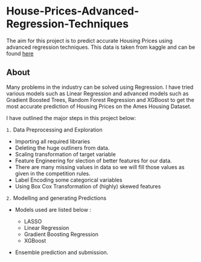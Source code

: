 # House-Prices-Advanced-Regression-Techniques

The aim for this project is to predict accurate Housing Prices using advanced regression techniques. This data is taken from kaggle and can be found [here](https://www.kaggle.com/c/house-prices-advanced-regression-techniques)

## About 

Many problems in the industry can be solved using Regression. I have tried various models such as Linear Regression and advanced models such as Gradient Boosted Trees, Random Forest Regression and XGBoost to get the most accurate prediction of Housing Prices on the Ames Housing Dataset.

I have outlined the major steps in this project below:

`1.` Data Preprocessing and Exploration

* Importing all required libraries
* Deleting the huge outliners from data.
* Scaling transformation of target variable
* Feature Engineering for slection of better features for our data.
* There are many missing values in data so we will fill those values as given in the competition rules.
* Label Encoding some categorical variables
* Using Box Cox Transformation of (highly) skewed features

`2.` Modelling and generating Predictions

* Models used are listed below :

  * LASSO 
  * Linear Regression
  * Gradient Boosting Regression
  * XGBoost


* Ensemble prediction and submission.





